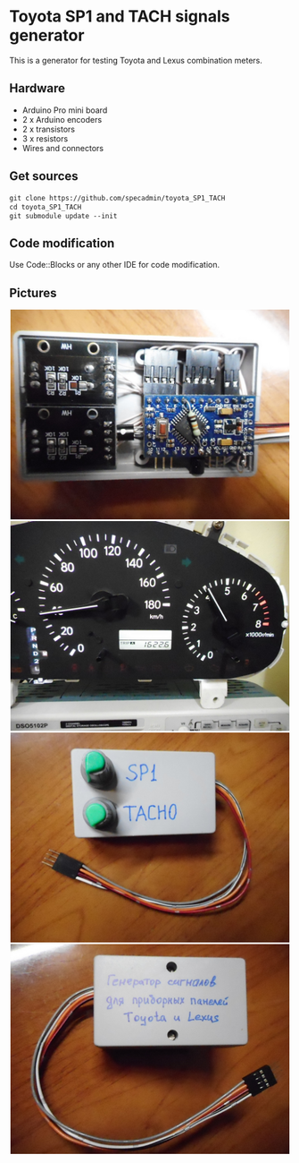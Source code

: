 # Toyota SP1 and TACH signals generator #

This is a generator for testing Toyota and Lexus combination meters.


## Hardware ##

* Arduino Pro mini board
* 2 x Arduino encoders 
* 2 x transistors
* 3 x resistors
* Wires and connectors



## Get sources ##

```
git clone https://github.com/specadmin/toyota_SP1_TACH
cd toyota_SP1_TACH
git submodule update --init
```



## Code modification ##

Use Code::Blocks or any other IDE for code modification.



## Pictures ##

<div align="center"> <img src="images/DSCN0271.JPG" width="500" /> </div>

<div align="center"> <img src="images/DSCN0278.JPG" width="500" /> </div>

<div align="center"> <img src="images/DSCN0277.JPG" width="500" /> </div>

<div align="center"> <img src="images/DSCN0274.JPG" width="500" /> </div>

